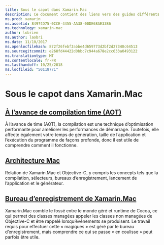 ```yaml
---
title: Sous le capot dans Xamarin.Mac
description: Ce document contient des liens vers des guides différents qui décrivent le fonctionnement interne de Xamarin.Mac. Documents liés abordent avant la compilation à l’architecture de Xamarin.Mac et le bureau d’enregistrement de Xamarin.Mac.
ms.prod: xamarin
ms.assetid: 84974D75-0CCE-4455-AA38-00DE68AE33B6
ms.technology: xamarin-mac
author: lobrien
ms.author: laobri
ms.date: 11/10/2017
ms.openlocfilehash: 872f26febf3abbe4d659773d2bf2d27348c64513
ms.sourcegitcommit: e268fd44422d0bbc7c944a678e2cc633a0493122
ms.translationtype: MT
ms.contentlocale: fr-FR
ms.lasthandoff: 10/25/2018
ms.locfileid: "50118771"
---
```

# <a name="under-the-hood-in-xamarinmac"></a>Sous le capot dans Xamarin.Mac

## <a name="ahead-of-time-compilation-aotaotmd"></a>[À l’avance de compilation time (AOT)](aot.md)

À l’avance de time (AOT), la compilation est une technique d’optimisation performante pour améliorer les performances de démarrage. Toutefois, elle affecte également votre temps de génération, taille de l’application et l’exécution du programme de façons profonde, donc il est utile de comprendre comment il fonctionne.

## <a name="mac-architecturearchitecturemd"></a>[Architecture Mac](architecture.md)

Relation de Xamarin.Mac et Objective-C, y compris les concepts tels que la compilation, sélecteurs, bureaux d’enregistrement, lancement de l’application et le générateur.

## <a name="xamarinmac-registrarregistrarmd"></a>[Bureau d’enregistrement de Xamarin.Mac](registrar.md)

Xamarin.Mac comble le fossé entre le monde géré et runtime de Cocoa, ce qui permet des classes managées appeler les classes non managées de Objective-C et être rappelé lorsqu’événements se produisent. Le travail requis pour effectuer cette « magiques » est géré par le bureau d’enregistrement, mais comprendre ce qui se passe « en coulisse » peut parfois être utile.

